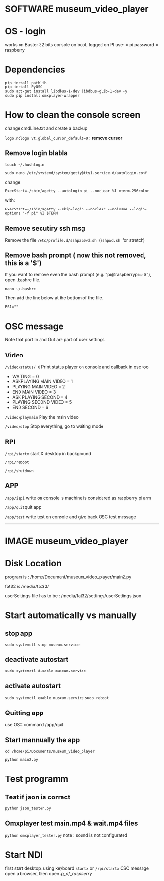 # SOFTWARE museum_video_player 

# OS - login
works on Buster 32 bits
console on boot, logged on PI
user = pi
password = raspberry

# Dependencies
```
pip install pathlib
pip install PyOSC
sudo apt-get install libdbus-1-dev libdbus-glib-1-dev -y
sudo pip install omxplayer-wrapper
```

# How to clean the console screen
change  cmdLine.txt and create a backup

`logo.nologo vt.global_cursor_default=0` : **remove cursor**

## Remove login blabla

`touch ~/.hushlogin` 

`sudo nano /etc/systemd/system/getty@tty1.service.d/autologin.conf`

change
```
ExecStart=-/sbin/agetty --autologin pi --noclear %I xterm-256color
```

with:

```
ExecStart=-/sbin/agetty --skip-login --noclear --noissue --login-options "-f pi" %I $TERM
```

## Remove secutiry  ssh msg 

Remove the file `/etc/profile.d/sshpasswd.sh`
 (`sshpwd.sh`
 for stretch)


## Remove bash prompt ( now this not removed, this is a '$') 

If you want to remove even the bash prompt (e.g. “pi@raspberrypi:~ $”), open .bashrc file.

```
nano ~/.bashrc
```

Then add the line below at the bottom of the file.

```
PS1=""
```



# OSC message

Note that port In and Out are part of user settings

## Video
`/video/status/ 0`  Print status player on console and callback in osc too
* WAITING = 0
* ASKPLAYING MAIN VIDEO = 1
* PLAYING MAIN VIDEO = 2
* END MAIN VIDEO = 3
* ASK PLAYING SECOND = 4
* PLAYING SECOND VIDEO = 5
* END SECOND = 6

`/video/playmain` Play the main video

`/video/stop` Stop everything, go to waiting mode

## RPI
`/rpi/startx` start X desktop in background

`/rpi/reboot`

`/rpi/shutdown`

## APP
`/app/ispi` write on console is machine is considered as raspberry pi arm

`/app/quit`quit app

`/app/test` write test on console and give back OSC test message



-----------
# IMAGE museum_video_player

# Disk Location
program is : /home/Document/museum_video_player/main2.py

fat32 is /media/fat32/

userSettings file has to be : /media/fat32/settings/userSettings.json

# Start automatically vs manually
## stop app
 `sudo systemctl stop museum.service`
## deactivate autostart
 `sudo systemctl disable museum.service`
## activate autostart
  `sudo systemctl enable museum.service`
  `sudo reboot`
## Quitting app
use OSC command /app/quit 
## Start mannually the app
`cd /home/pi/Documents/museum_video_player`

`python main2.py`


# Test programm
 ## Test if json is correct
 `python json_tester.py`

 ## Omxplayer test main.mp4 & wait.mp4 files
 `python omxplayer_tester.py`  note : sound is not configurated


 

# Start NDI
first start desktop, using keyboard `startx`  or   `/rpi/startx` OSC message
open a browser, then open _ip_of_raspberry_

 
